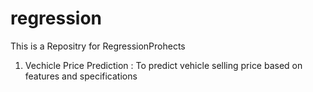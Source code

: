 # regression

This is a Repositry for RegressionProhects

1. Vechicle Price Prediction : To predict vehicle selling price based on features and specifications
